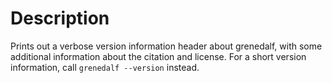 # Description

Prints out a verbose version information header about grenedalf, with some additional information about the citation and license. For a short version information, call `grenedalf --version` instead.
